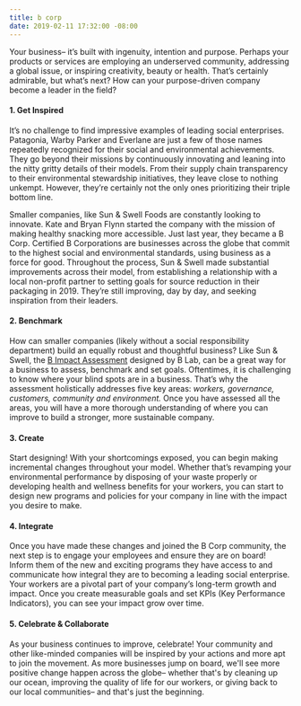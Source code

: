 ```yaml
---
title: b corp
date: 2019-02-11 17:32:00 -08:00
---
```


Your business– it’s built with ingenuity, intention and purpose. Perhaps your products or services are employing an underserved community, addressing a global issue, or inspiring creativity, beauty or health. That’s certainly admirable, but what’s next? How can your purpose-driven company become a leader in the field? 
 
#### 1. Get Inspired
 
It’s no challenge to find impressive examples of leading social enterprises. Patagonia, Warby Parker and Everlane are just a few of those names repeatedly recognized for their social and environmental achievements. They go beyond their missions by continuously innovating and leaning into the nitty gritty details of their models. From their supply chain transparency to their environmental stewardship initiatives, they leave close to nothing unkempt. However, they’re certainly not the only ones prioritizing their triple bottom line. 
 
Smaller companies, like Sun & Swell Foods are constantly looking to innovate. Kate and Bryan Flynn started the company with the mission of making healthy snacking more accessible. Just last year, they became a B Corp. Certified B Corporations are businesses across the globe that commit to the highest social and environmental standards, using business as a force for good. Throughout the process, Sun & Swell made substantial improvements across their model, from establishing a relationship with a local non-profit partner to setting goals for source reduction in their packaging in 2019. They’re still improving, day by day, and seeking inspiration from their leaders. 
 
#### 2. Benchmark 

How can smaller companies (likely without a social responsibility department) build an equally robust and thoughtful business? Like Sun & Swell, the [B Impact Assessment](https://bimpactassessment.net/) designed by B Lab, can be a great way for a business to assess, benchmark and set goals. Oftentimes, it is challenging to know where your blind spots are in a business. That’s why the assessment holistically addresses five key areas: _workers, governance, customers, community and environment._ Once you have assessed all the areas, you will have a more thorough understanding of where you can improve to build a stronger, more sustainable company. 

#### 3. Create 
 
Start designing! With your shortcomings exposed, you can begin making incremental changes throughout your model. Whether that’s revamping your environmental performance by disposing of your waste properly or developing health and wellness benefits for your workers, you can start to design new programs and policies for your company in line with the impact you desire to make. 

#### 4. Integrate 
 
Once you have made these changes and joined the B Corp community, the next step is to engage your employees and ensure they are on board! Inform them of the new and exciting programs they have access to and communicate how integral they are to becoming a leading social enterprise. Your workers are a pivotal part of your company’s long-term growth and impact. Once you create measurable goals and set KPIs (Key Performance Indicators), you can see your impact grow over time.

#### 5. Celebrate & Collaborate 
 
As your business continues to improve, celebrate! Your community and other like-minded companies will be inspired by your actions and more apt to join the movement. As more businesses jump on board, we'll see more positive change happen across the globe– whether that's by cleaning up our ocean, improving the quality of life for our workers, or giving back to our local communities– and that's just the beginning.